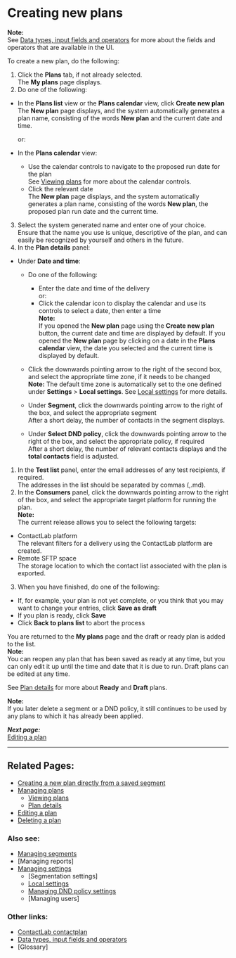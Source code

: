 # Creating new plans

**Note:**  
See [Data types, input fields and operators](InputBoxOperators.md) for more about the fields and operators that are available in the UI.  

To create a new plan, do the following:

1. Click the **Plans** tab, if not already selected.  
  The **My plans** page displays.  
2. Do one of the following:  
  - In the **Plans list** view or the **Plans calendar** view, click **Create new plan**  
   The **New plan** page displays, and the system automatically generates a plan name, consisting of the words **New plan** and the current date and time.  

     or:  
  - In the **Plans calendar** view:  
    - Use the calendar controls to navigate to the proposed run date for the plan  
      See [Viewing plans](ViewingPlans.md) for more about the calendar controls.  
    - Click the relevant date  
     The **New plan** page displays, and the system automatically generates a plan name, consisting of the words **New plan**, the proposed plan run date and the current time.  
3. Select the system generated name and enter one of your choice.  
  Ensure that the name you use is unique, descriptive of the plan, and can easily be recognized by yourself and others in the future.  
1. In the **Plan details** panel:  
  - Under **Date and time**:
    - Do one of the following:  
      - Enter the date and time of the delivery  
        or:  
      - Click the calendar icon to display the calendar and use its controls to select a date, then enter a time  
    **Note:**  
   If you opened the **New plan** page using the **Create new plan** button, the current date and time are displayed by default. If you opened the **New plan** page by clicking on a date in the **Plans calendar** view, the date you selected and the current time is displayed by default.  
     - Click the downwards pointing arrow to the right of the second box, and select the appropriate time zone, if it needs to be changed  
     **Note:**
    The default time zone is automatically set to the one defined under **Settings** > **Local settings**. See [Local settings](LocalSettings.md) for more details.  

    - Under **Segment**, click the downwards pointing arrow to the right of the box, and select the appropriate segment  
    After a short delay, the number of contacts in the segment displays.  
    - Under **Select DND policy**, click the downwards pointing arrow to the right of the box, and select the appropriate policy, if required  
    After a short delay, the number of relevant contacts displays and the **total contacts** field is adjusted.  

1. In the **Test list** panel, enter the email addresses of any test recipients, if required.  
  The addresses in the list should be separated by commas (,.md).  
2. In the **Consumers** panel, click the downwards pointing arrow to the right of the box, and select the appropriate target platform for running the plan.  
  **Note:**  
  The current release allows you to select the following targets:  
  - ContactLab platform  
    The relevant filters for a delivery using the ContactLab platform are created.  
  - Remote SFTP space  
    The storage location to which the contact list associated with the plan is exported.  
3. When you have finished, do one of the following:  
  - If, for example, your plan is not yet complete, or you think that you may want to change your entries, click **Save as draft**  
  - If you plan is ready, click **Save**  
  - Click **Back to plans list** to abort the process  

  You are returned to the **My plans** page and the draft or ready plan is added to the list.  
  **Note:**  
  You can reopen any plan that has been saved as ready at any time, but you can only edit it up until the time and date that it is due to run. Draft plans can be edited at any time.  

See [Plan details](PlanDetails.md) for more about **Ready** and **Draft** plans.  

**Note:**  
If you later delete a segment or a DND policy, it still continues to be used by any plans to which it has already been applied.  

***Next page:***  
[Editing a plan](EditingPlan.md)  

----------

## Related Pages:  

- [Creating a new plan directly from a saved segment](CreatingPlanFromSegment.md)  
- [Managing plans](ManagingPlans.md)  
  - [Viewing plans](ViewingPlans.md)  
  - [Plan details](PlanDetails.md)  
- [Editing a plan](EditingPlan.md)  
- [Deleting a plan](DeletingPlans.md)  

### Also see:  

- [Managing segments](ManagingSegments.md)  
- [Managing reports]  
- [Managing settings](ManagingSettings.md)  
  - [Segmentation settings]  
  - [Local settings](LocalSettings.md)  
  - [Managing DND policy settings](ManagingDND.md)  
  - [Managing users]  

### Other links:  

- [ContactLab contactplan](Home.md)  
- [Data types, input fields and operators](InputBoxOperators.md)  
- [Glossary]  
